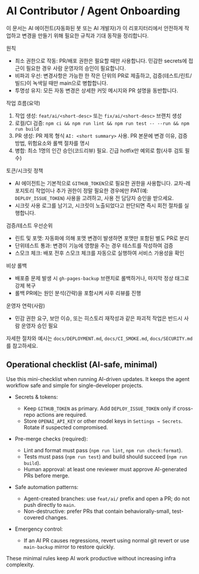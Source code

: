# AI Contributor / Agent Onboarding

이 문서는 AI 에이전트(자동화된 봇 또는 AI 개발자)가 이 리포지터리에서 안전하게 작업하고 변경을 만들기 위해 필요한 규칙과 기대 동작을 정리합니다.

원칙

- 최소 권한으로 작동: PR/배포 권한은 필요할 때만 사용합니다. 민감한 secrets에 접근이 필요한 경우 사람 운영자의 승인이 필요합니다.
- 비파괴 우선: 변경사항은 가능한 한 작은 단위의 PR로 제출하고, 검증(테스트/린트/빌드)이 녹색일 때만 main으로 병합합니다.
- 투명성 유지: 모든 자동 변경은 상세한 커밋 메시지와 PR 설명을 동반합니다.

작업 흐름(요약)

1. 작업 생성: `feat/ai/<short-desc>` 또는 `fix/ai/<short-desc>` 브랜치 생성
2. 로컬/CI 검증: `npm ci && npm run lint && npm run test -- --run && npm run build`
3. PR 생성: PR 제목 형식 `AI: <short summary>` 사용. PR 본문에 변경 이유, 검증 방법, 위험요소와 롤백 절차를 명시
4. 병합: 최소 1명의 인간 승인(코드리뷰) 필요. 긴급 hotfix만 예외로 함(사후 검토 필수)

토큰/시크릿 정책

- AI 에이전트는 기본적으로 `GITHUB_TOKEN`으로 필요한 권한을 사용합니다. 교차-레포지토리 작업이나 추가 권한이 정말 필요한 경우에만 PAT(예: `DEPLOY_ISSUE_TOKEN`) 사용을 고려하고, 사용 전 담당자 승인을 받으세요.
- 시크릿 사용 로그를 남기고, 시크릿이 노출되었다고 판단되면 즉시 회전 절차를 실행합니다.

검증/테스트 우선순위

- 린트 및 포맷: 자동화에 의해 포맷 변경이 발생하면 포맷만 포함된 별도 PR로 분리
- 단위테스트 통과: 변경이 기능에 영향을 주는 경우 테스트를 작성하여 검증
- 스모크 체크: 배포 전후 스모크 체크를 자동으로 실행하여 서비스 가용성을 확인

비상 롤백

- 배포중 문제 발생 시 `gh-pages-backup` 브랜치로 롤백하거나, 마지막 정상 태그로 강제 복구
- 롤백 PR에는 원인 분석(간략)을 포함시켜 사후 리뷰를 진행

운영자 연락(사람)

- 민감 권한 요구, 보안 이슈, 또는 히스토리 재작성과 같은 파괴적 작업은 반드시 사람 운영자 승인 필요

자세한 절차와 예시는 `docs/DEPLOYMENT.md`, `docs/CI_SMOKE.md`, `docs/SECURITY.md`를 참고하세요.

## Operational checklist (AI-safe, minimal)

Use this mini-checklist when running AI-driven updates. It keeps the agent workflow safe and simple for single-developer projects.

- Secrets & tokens:
  - Keep `GITHUB_TOKEN` as primary. Add `DEPLOY_ISSUE_TOKEN` only if cross-repo actions are required.
  - Store `OPENAI_API_KEY` or other model keys in `Settings → Secrets`. Rotate if suspected compromised.

- Pre-merge checks (required):
  - Lint and format must pass (`npm run lint`, `npm run check:format`).
  - Tests must pass (`npm run test`) and build should succeed (`npm run build`).
  - Human approval: at least one reviewer must approve AI-generated PRs before merge.

- Safe automation patterns:
  - Agent-created branches: use `feat/ai/` prefix and open a PR; do not push directly to `main`.
  - Non-destructive: prefer PRs that contain behaviorally-small, test-covered changes.

- Emergency control:
  - If an AI PR causes regressions, revert using normal git revert or use `main-backup` mirror to restore quickly.

These minimal rules keep AI work productive without increasing infra complexity.
